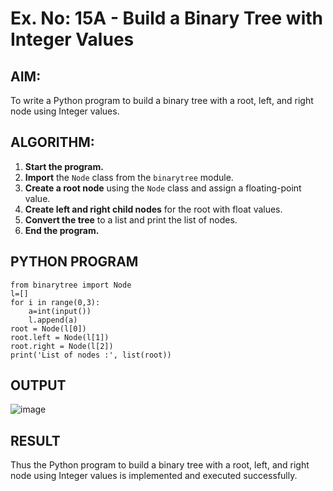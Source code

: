 # Ex. No: 15A - Build a Binary Tree with Integer Values

## AIM:
To write a Python program to build a binary tree with a root, left, and right node using Integer values.


## ALGORITHM:

1. **Start the program.**
2. **Import** the `Node` class from the `binarytree` module.
3. **Create a root node** using the `Node` class and assign a floating-point value.
4. **Create left and right child nodes** for the root with float values.
5. **Convert the tree** to a list and print the list of nodes.
6. **End the program.**


## PYTHON PROGRAM

```
from binarytree import Node
l=[]
for i in range(0,3):
    a=int(input())
    l.append(a)
root = Node(l[0])
root.left = Node(l[1])
root.right = Node(l[2])
print('List of nodes :', list(root))

```

## OUTPUT
![image](https://github.com/user-attachments/assets/38e7133c-a923-4629-8b03-30045ca71b68)



## RESULT
Thus the Python program to build a binary tree with a root, left, and right node using Integer values is implemented and executed successfully.
